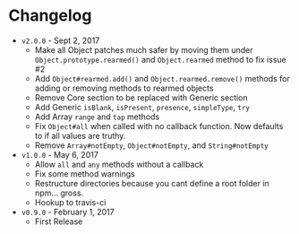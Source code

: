# Changelog

- `v2.0.0` - Sept 2, 2017
  * Make all Object patches  much safer by moving them under `Object.prototype.rearmed()` and `Object.rearmed` method to fix issue #2
  * Add `Object#rearmed.add()` and `Object.rearmed.remove()` methods for adding or removing methods to rearmed objects
  * Remove Core section to be replaced with Generic section
  * Add Generic `isBlank`, `isPresent`, `presence`, `simpleType`, `try`
  * Add Array `range` and `tap` methods
  * Fix `Object#all` when called with no callback function. Now defaults to if all values are truthy.
  * Remove `Array#notEmpty`, `Object#notEmpty`, and `String#notEmpty`
- `v1.0.0` - May 6, 2017
  * Allow `all` and `any` methods without a callback
  * Fix some method warnings
  * Restructure directories because you cant define a root folder in npm... gross.
  * Hookup to travis-ci
- `v0.9.0` - February 1, 2017
  * First Release
